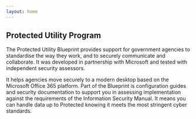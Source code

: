 ```yaml
---
layout: home
---
```


## Protected Utility Program

The Protected Utility Blueprint provides support for government agencies to standardise the way they work, and to securely communicate and collaborate. It was developed in partnership with Microsoft and tested with independent security assessors.

It helps agencies move securely to a modern desktop based on the Microsoft Office 365 platform. Part of the Blueprint is configuration guides and security documentation to support you in assessing implementation against the requirements of the Information Security Manual. It means you can handle data up to Protected knowing it meets the most stringent cyber standards.
